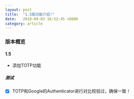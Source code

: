 ```yaml
---
layout: post
title:  "1.5版功能介绍!"
date:   2018-09-03 16:52:45 +0800
category: article 
---
```


### 版本概览

#### 1.5 

* 添加TOTP功能

##### 测试

- [x] TOTP和Google的Authenticator进行对比校验过，确保一致！
